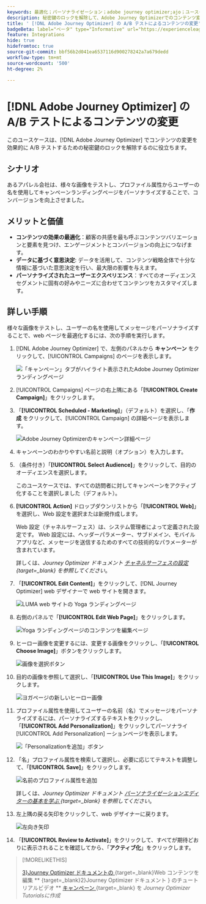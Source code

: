 ```yaml
---
keywords: 最適化；パーソナライゼーション；adobe journey optimizer;ajo；ユースケース；シナリオ；コンテンツ変更/ab テスト；プロファイル属性；画像の変更；画像の置き換え
description: 秘密鍵のロックを解除して、Adobe Journey Optimizerでのコンテンツ変更の A/B テストを効果的に行う
title: ' [!DNL Adobe Journey Optimizer] の A/B テストによるコンテンツの変更'
badgeBeta: label="ベータ" type="Informative" url="https://experienceleague.adobe.com/docs/target/using/introduction/intro.html?lang=ja#beta newtab=true" tooltip=" [!DNL Adobe Target] のベータ版機能とは"
feature: Integrations
hide: true
hidefromtoc: true
source-git-commit: bbf56b2d041ea6537116d900278242a7a679dedd
workflow-type: tm+mt
source-wordcount: '500'
ht-degree: 2%

---
```


# [!DNL Adobe Journey Optimizer] の A/B テストによるコンテンツの変更

このユースケースは、[!DNL Adobe Journey Optimizer] でコンテンツの変更を効果的に A/B テストするための秘密鍵のロックを解除するのに役立ちます。

## シナリオ

あるアパレル会社は、様々な画像をテストし、プロファイル属性からユーザーの名を使用してキャンペーンランディングページをパーソナライズすることで、コンバージョンを向上させました。

## メリットと価値

* **コンテンツの効果の最適化**：顧客の共感を最も呼ぶコンテンツバリエーションと要素を見つけ、エンゲージメントとコンバージョンの向上につなげます。
* **データに基づく意思決定**: データを活用して、コンテンツ戦略全体で十分な情報に基づいた意思決定を行い、最大限の影響を与えます。
* **パーソナライズされたユーザーエクスペリエンス**：すべてのオーディエンスセグメントに固有の好みやニーズに合わせてコンテンツをカスタマイズします。

## 詳しい手順

様々な画像をテストし、ユーザーの名を使用してメッセージをパーソナライズすることで、web ページを最適化するには、次の手順を実行します。

1. [!DNL Adobe Journey Optimizer] で、左側のパネルから **キャンペーン** をクリックして、[!UICONTROL Campaigns] のページを表示します。

   ![ 「キャンペーン」タブがハイライト表示されたAdobe Journey Optimizerランディングページ ](/help/main/c-integrating-target-with-mac/ajo/assets/ajo-landing-page.png)

1. [!UICONTROL Campaigns] ページの右上隅にある「**[!UICONTROL Create Campaign]**」をクリックします。

1. 「**[!UICONTROL Scheduled - Marketing]**」（デフォルト）を選択し、「**作成** をクリックして、[!UICONTROL Campaign] の詳細ページを表示します。

   ![Adobe Journey Optimizerのキャンペーン詳細ページ ](/help/main/c-integrating-target-with-mac/ajo/assets/campaign-details.png)

1. キャンペーンのわかりやすい名前と説明（オプション）を入力します。

1. （条件付き）「**[!UICONTROL Select Audience]**」をクリックして、目的のオーディエンスを選択します。

   このユースケースでは、すべての訪問者に対してキャンペーンをアクティブ化することを選択しました（デフォルト）。

1. **[!UICONTROL Action]** ドロップダウンリストから「**[!UICONTROL Web]**」を選択し、Web 設定を選択または新規作成します。

   Web 設定（チャネルサーフェス）は、システム管理者によって定義された設定です。 Web 設定には、ヘッダーパラメーター、サブドメイン、モバイルアプリなど、メッセージを送信するためのすべての技術的なパラメーターが含まれています。

   詳しくは、*Journey Optimizer ドキュメント [ チャネルサーフェスの設定 ](https://experienceleague.adobe.com/en/docs/journey-optimizer/using/configuration/channel-surfaces#set-up-channel-surfaces){target=_blank} を参照してください*。

1. 「**[!UICONTROL Edit Content]**」をクリックして、[!DNL Journey Optimizer] web デザイナーで web サイトを開きます。

   ![LUMA web サイトの Yoga ランディングページ ](/help/main/c-integrating-target-with-mac/ajo/assets/luma-yoga-landing.png)

1. 右側のパネルで「**[!UICONTROL Edit Web Page]**」をクリックします。

   ![Yoga ランディングページのコンテンツを編集ページ ](/help/main/c-integrating-target-with-mac/ajo/assets/edit-yoga-page.png)

1. ヒーロー画像を変更するには、変更する画像をクリックし、「**[!UICONTROL Choose Image]**」ボタンをクリックします。

   ![ 画像を選択ボタン ](/help/main/c-integrating-target-with-mac/ajo/assets/choose-image.png)

1. 目的の画像を参照して選択し、「**[!UICONTROL Use This Image]**」をクリックします。

   ![ ヨガページの新しいヒーロー画像 ](/help/main/c-integrating-target-with-mac/ajo/assets/new-hero-image.png)

1. プロファイル属性を使用してユーザーの名前（名）でメッセージをパーソナライズするには、パーソナライズするテキストをクリックし、「**[!UICONTROL Add Personalization]**」をクリックしてパーソナライ [!UICONTROL Add Personalization] ーションページを表示します。

   ![ 「Personalizationを追加」ボタン ](/help/main/c-integrating-target-with-mac/ajo/assets/add-personalization-button.png)

1. 「名」プロファイル属性を検索して選択し、必要に応じてテキストを調整して、「**[!UICONTROL Save]**」をクリックします。

   ![ 名前のプロファイル属性を追加 ](/help/main/c-integrating-target-with-mac/ajo/assets/add-profile-attribute-for-name.png)

   詳しくは、*Journey Optimizer ドキュメント [ パーソナライゼーションエディターの基本を学ぶ ](https://experienceleague.adobe.com/en/docs/journey-optimizer/using/content-management/personalization/expression-editor/personalization-build-expressions){target=_blank} を参照してください*。

1. 左上隅の戻る矢印をクリックして、web デザイナーに戻ります。

   ![ 左向き矢印 ](/help/main/c-integrating-target-with-mac/ajo/assets/back-arrow.png)

1. 「**[!UICONTROL Review to Activate]**」をクリックして、すべてが期待どおりに表示されることを確認してから、「**アクティブ化**」をクリックします。

>[!MORELIKETHIS]
>
>[3}Journey Optimizer ドキュメントの ](https://experienceleague.adobe.com/en/docs/journey-optimizer/using/web/author-web-pages/edit-web-content){target=_blank}Web コンテンツを編集 **
>[](https://experienceleague.adobe.com/en/docs/journey-optimizer/using/web/author-web-pages/web-spa#video){target=_blank}2}Journey Optimizer ドキュメント } のチュートリアルビデオ **
>[キャンペーン ](https://experienceleague.adobe.com/en/docs/journey-optimizer-learn/tutorials/create-campaigns/create-a-campaign){target=_blank} を *Journey Optimizer Tutorialsに作成*

